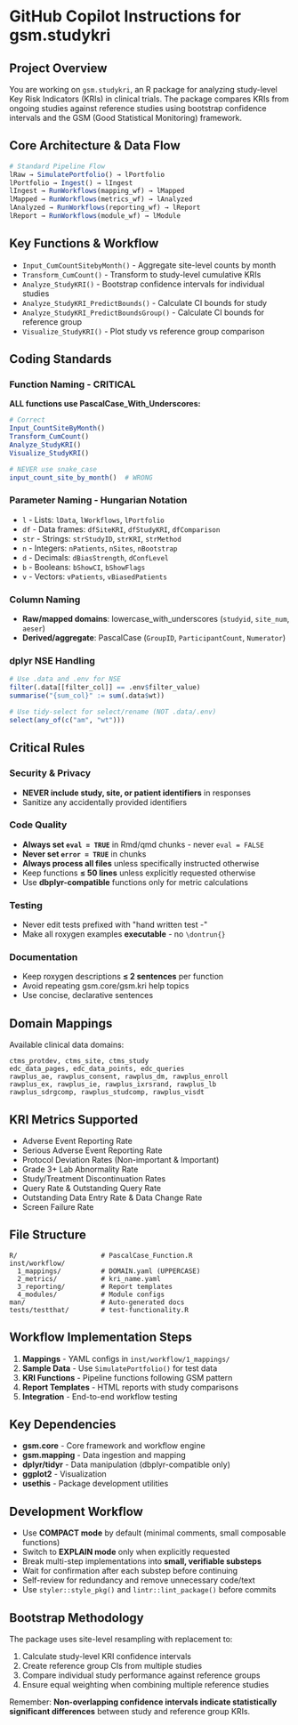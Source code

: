 # GitHub Copilot Instructions for gsm.studykri

## Project Overview
You are working on `gsm.studykri`, an R package for analyzing study-level Key Risk Indicators (KRIs) in clinical trials. The package compares KRIs from ongoing studies against reference studies using bootstrap confidence intervals and the GSM (Good Statistical Monitoring) framework.

## Core Architecture & Data Flow

```r
# Standard Pipeline Flow
lRaw → SimulatePortfolio() → lPortfolio
lPortfolio → Ingest() → lIngest
lIngest → RunWorkflows(mapping_wf) → lMapped
lMapped → RunWorkflows(metrics_wf) → lAnalyzed
lAnalyzed → RunWorkflows(reporting_wf) → lReport
lReport → RunWorkflows(module_wf) → lModule
```

## Key Functions & Workflow
- `Input_CumCountSitebyMonth()` - Aggregate site-level counts by month
- `Transform_CumCount()` - Transform to study-level cumulative KRIs  
- `Analyze_StudyKRI()` - Bootstrap confidence intervals for individual studies
- `Analyze_StudyKRI_PredictBounds()` - Calculate CI bounds for study
- `Analyze_StudyKRI_PredictBoundsGroup()` - Calculate CI bounds for reference group
- `Visualize_StudyKRI()` - Plot study vs reference group comparison

## Coding Standards

### Function Naming - CRITICAL
**ALL functions use PascalCase_With_Underscores:**
```r
# Correct
Input_CountSiteByMonth()
Transform_CumCount()
Analyze_StudyKRI()
Visualize_StudyKRI()

# NEVER use snake_case
input_count_site_by_month()  # WRONG
```

### Parameter Naming - Hungarian Notation
- `l` - Lists: `lData`, `lWorkflows`, `lPortfolio`
- `df` - Data frames: `dfSiteKRI`, `dfStudyKRI`, `dfComparison`
- `str` - Strings: `strStudyID`, `strKRI`, `strMethod`
- `n` - Integers: `nPatients`, `nSites`, `nBootstrap`
- `d` - Decimals: `dBiasStrength`, `dConfLevel`
- `b` - Booleans: `bShowCI`, `bShowFlags`
- `v` - Vectors: `vPatients`, `vBiasedPatients`

### Column Naming
- **Raw/mapped domains**: lowercase_with_underscores (`studyid`, `site_num`, `aeser`)
- **Derived/aggregate**: PascalCase (`GroupID`, `ParticipantCount`, `Numerator`)

### dplyr NSE Handling
```r
# Use .data and .env for NSE
filter(.data[[filter_col]] == .env$filter_value)
summarise("{sum_col}" := sum(.data$wt))

# Use tidy-select for select/rename (NOT .data/.env)
select(any_of(c("am", "wt")))
```

## Critical Rules

### Security & Privacy
- **NEVER include study, site, or patient identifiers** in responses
- Sanitize any accidentally provided identifiers

### Code Quality
- **Always set `eval = TRUE`** in Rmd/qmd chunks - never `eval = FALSE`
- **Never set `error = TRUE`** in chunks
- **Always process all files** unless specifically instructed otherwise
- Keep functions **≤ 50 lines** unless explicitly requested otherwise
- Use **dbplyr-compatible** functions only for metric calculations

### Testing
- Never edit tests prefixed with "hand written test -"
- Make all roxygen examples **executable** - no `\dontrun{}`

### Documentation
- Keep roxygen descriptions **≤ 2 sentences** per function
- Avoid repeating gsm.core/gsm.kri help topics
- Use concise, declarative sentences

## Domain Mappings
Available clinical data domains:
```
ctms_protdev, ctms_site, ctms_study
edc_data_pages, edc_data_points, edc_queries  
rawplus_ae, rawplus_consent, rawplus_dm, rawplus_enroll
rawplus_ex, rawplus_ie, rawplus_ixrsrand, rawplus_lb
rawplus_sdrgcomp, rawplus_studcomp, rawplus_visdt
```

## KRI Metrics Supported
- Adverse Event Reporting Rate
- Serious Adverse Event Reporting Rate  
- Protocol Deviation Rates (Non-important & Important)
- Grade 3+ Lab Abnormality Rate
- Study/Treatment Discontinuation Rates
- Query Rate & Outstanding Query Rate
- Outstanding Data Entry Rate & Data Change Rate
- Screen Failure Rate

## File Structure
```
R/                     # PascalCase_Function.R
inst/workflow/
  1_mappings/          # DOMAIN.yaml (UPPERCASE)
  2_metrics/           # kri_name.yaml
  3_reporting/         # Report templates
  4_modules/           # Module configs
man/                   # Auto-generated docs
tests/testthat/        # test-functionality.R
```

## Workflow Implementation Steps
1. **Mappings** - YAML configs in `inst/workflow/1_mappings/`
2. **Sample Data** - Use `SimulatePortfolio()` for test data
3. **KRI Functions** - Pipeline functions following GSM pattern
4. **Report Templates** - HTML reports with study comparisons
5. **Integration** - End-to-end workflow testing

## Key Dependencies
- **gsm.core** - Core framework and workflow engine
- **gsm.mapping** - Data ingestion and mapping
- **dplyr/tidyr** - Data manipulation (dbplyr-compatible only)
- **ggplot2** - Visualization
- **usethis** - Package development utilities

## Development Workflow
- Use **COMPACT mode** by default (minimal comments, small composable functions)
- Switch to **EXPLAIN mode** only when explicitly requested
- Break multi-step implementations into **small, verifiable substeps**
- Wait for confirmation after each substep before continuing
- Self-review for redundancy and remove unnecessary code/text
- Use `styler::style_pkg()` and `lintr::lint_package()` before commits

## Bootstrap Methodology
The package uses site-level resampling with replacement to:
1. Calculate study-level KRI confidence intervals
2. Create reference group CIs from multiple studies  
3. Compare individual study performance against reference groups
4. Ensure equal weighting when combining multiple reference studies

Remember: **Non-overlapping confidence intervals indicate statistically significant differences** between study and reference group KRIs.
